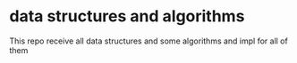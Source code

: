 # data structures and algorithms 

This repo receive all data structures and some algorithms and impl for all of them
